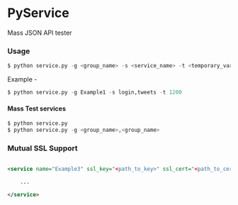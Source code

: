 PyService
=========

Mass JSON API tester


### Usage

```python
$ python service.py -g <group_name> -s <service_name> -t <temporary_variable>
```

Example -

```python
$ python service.py -g Example1 -s login,tweets -t 1200
```

#### Mass Test services

```python
$ python service.py 
$ python service.py -g <group_name>,<group_name>
```

### Mutual SSL Support

```xml

<service name="Example3" ssl_key="<path_to_key>" ssl_cert="<path_to_cert>" ssl_ca="<path_to_ca>"> 

	...

</service>

```
